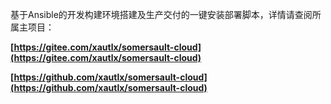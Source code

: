 基于Ansible的开发构建环境搭建及生产交付的一键安装部署脚本，详情请查阅所属主项目： 

**[https://gitee.com/xautlx/somersault-cloud](https://gitee.com/xautlx/somersault-cloud)**

**[https://github.com/xautlx/somersault-cloud](https://github.com/xautlx/somersault-cloud)**



